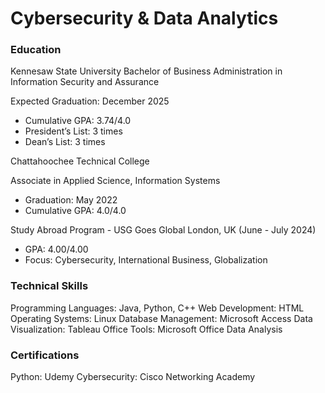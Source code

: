 # Cybersecurity  & Data Analytics

### Education
Kennesaw State University
Bachelor of Business Administration in Information Security and Assurance

Expected Graduation: December 2025
- Cumulative GPA: 3.74/4.0
- President’s List: 3 times
- Dean’s List: 3 times

Chattahoochee Technical College

Associate in Applied Science, Information Systems
- Graduation: May 2022
- Cumulative GPA: 4.0/4.0

Study Abroad Program - USG Goes Global
London, UK (June - July 2024)
- GPA: 4.00/4.00
- Focus: Cybersecurity, International Business, Globalization

### Technical Skills
Programming Languages: Java, Python, C++
Web Development: HTML
Operating Systems: Linux
Database Management: Microsoft Access
Data Visualization: Tableau
Office Tools: Microsoft Office
Data Analysis

### Certifications
Python: Udemy
Cybersecurity: Cisco Networking Academy
